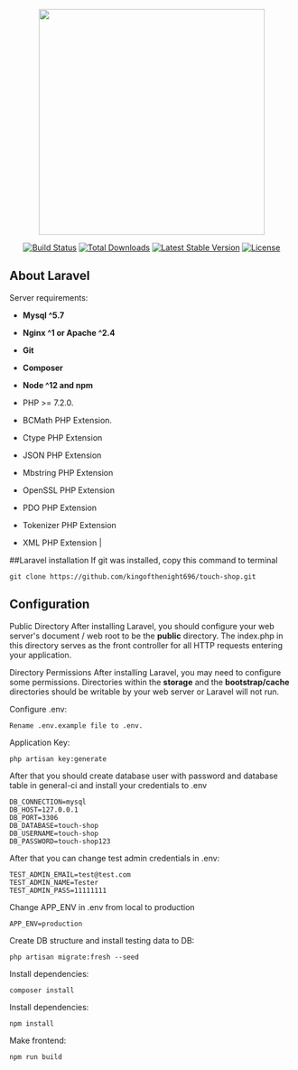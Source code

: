 <p align="center"><img src="https://res.cloudinary.com/dtfbvvkyp/image/upload/v1566331377/laravel-logolockup-cmyk-red.svg" width="400"></p>

<p align="center">
<a href="https://travis-ci.org/laravel/framework"><img src="https://travis-ci.org/laravel/framework.svg" alt="Build Status"></a>
<a href="https://packagist.org/packages/laravel/framework"><img src="https://poser.pugx.org/laravel/framework/d/total.svg" alt="Total Downloads"></a>
<a href="https://packagist.org/packages/laravel/framework"><img src="https://poser.pugx.org/laravel/framework/v/stable.svg" alt="Latest Stable Version"></a>
<a href="https://packagist.org/packages/laravel/framework"><img src="https://poser.pugx.org/laravel/framework/license.svg" alt="License"></a>
</p>

## About Laravel

Server requirements:
- **Mysql ^5.7**
- **Nginx ^1 or Apache ^2.4**
- **Git**
- **Composer**
- **Node ^12 and npm**

- PHP >= 7.2.0.
- BCMath PHP Extension.
- Ctype PHP Extension
- JSON PHP Extension
- Mbstring PHP Extension
- OpenSSL PHP Extension
- PDO PHP Extension
- Tokenizer PHP Extension
- XML PHP Extension
|

##Laravel installation
If git was installed, copy this command to terminal 
```
git clone https://github.com/kingofthenight696/touch-shop.git
```

## Configuration

Public Directory
After installing Laravel, you should configure your web server's document / web root to be the **public** directory. The index.php in this directory serves as the front controller for all HTTP requests entering your application.

Directory Permissions
After installing Laravel, you may need to configure some permissions. Directories within the **storage** and the **bootstrap/cache** directories should be writable by your web server or Laravel will not run. 

Configure .env:
```
Rename .env.example file to .env. 
```

Application Key:
```
php artisan key:generate
```

After that you should create database user with password and database table in general-ci and install your credentials to .env
```
DB_CONNECTION=mysql
DB_HOST=127.0.0.1
DB_PORT=3306
DB_DATABASE=touch-shop
DB_USERNAME=touch-shop
DB_PASSWORD=touch-shop123
```

After that you can change test admin credentials in .env:
```
TEST_ADMIN_EMAIL=test@test.com
TEST_ADMIN_NAME=Tester
TEST_ADMIN_PASS=11111111
```

Change APP_ENV in .env from local to production
```
APP_ENV=production

```

Create DB structure and install testing data to DB:
```
php artisan migrate:fresh --seed
```

Install dependencies:
```
composer install
```

Install dependencies:
```
npm install
```

Make frontend:
```
npm run build
```
